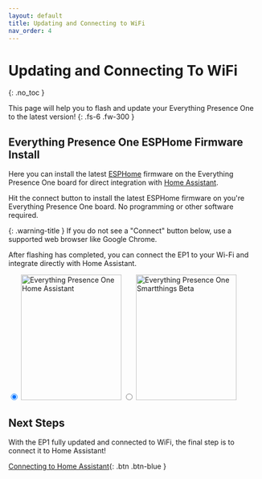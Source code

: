 ```yaml
---
layout: default
title: Updating and Connecting to WiFi
nav_order: 4
---
```


# Updating and Connecting To WiFi

{: .no_toc }

This page will help you to flash and update your Everything Presence One to the latest version!
{: .fs-6 .fw-300 }

## Everything Presence One ESPHome Firmware Install

Here you can install the latest [ESPHome](https://esphome.io) firmware on the Everything Presence One board for direct integration with [Home Assistant](https://home-assistant.io).

Hit the connect button to install the latest ESPHome firmware on you're
Everything Presence One board. No programming or other software
required.

{: .warning-title }
If you do not see a "Connect" button below, use a supported web browser like Google Chrome.

After flashing has completed, you can connect the EP1 to your Wi-Fi and integrate directly with Home Assistant.

<div class="radios">
<label>
  <input type="radio" name="type" value="everything-presence-one" checked/>
  <img src="./everything-presence-one-ha.png" alt="Everything Presence One Home Assistant" width="200" height="250"/>
</label>
<label>
  <input type="radio" name="type" value="everything-presence-st" />
  <img src="./everything-presence-one-st.png" alt="Everything Presence One Smartthings Beta" width="200" height="250"/>
</label>
<div class="radios">

<esp-web-install-button></esp-web-install-button>

## Next Steps

With the EP1 fully updated and connected to WiFi, the final step is to connect it to Home Assistant!

[Connecting to Home Assistant](http://everythingsmarthome.github.io/everything-presence-one/connecting-home-assistant.html){: .btn .btn-blue }

<script
  type="module"
  src="https://unpkg.com/esp-web-tools@9.0.3/dist/web/install-button.js?module"
></script>

<script>
const toggleDarkMode = document.querySelector('.js-toggle-dark-mode');

jtd.addEvent(toggleDarkMode, 'click', function(){
  if (jtd.getTheme() === 'dark') {
    jtd.setTheme('light');
    toggleDarkMode.textContent = 'Preview dark color scheme';
  } else {
    jtd.setTheme('dark');
    toggleDarkMode.textContent = 'Return to the light side';
  }
});
</script>

<script>
  document.querySelectorAll('input[name="type"]').forEach((radio) =>
    radio.addEventListener("change", () => {
      const button = document.querySelector("esp-web-install-button");
      button.manifest = `./${radio.value}-manifest.json`;

      document.querySelectorAll(".info").forEach((info) => {
        info.classList.add("hidden");
      });
      document
        .querySelector(`.info.${radio.value}`)
        .classList.remove("hidden");
    })
  );
  document
    .querySelector('input[name="type"]:checked')
    .dispatchEvent(new Event("change"));
  if (new URLSearchParams(document.location.search).has("diy")) {
    document.body.classList.add("show-diy");
  }
</script>
